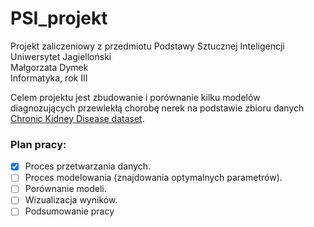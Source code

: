 # PSI_projekt

Projekt zaliczeniowy z przedmiotu Podstawy Sztucznej Inteligencji  
Uniwersytet Jagielloński  
Małgorzata Dymek  
Informatyka, rok III  

Celem projektu jest zbudowanie i porównanie kilku modelów diagnozujących przewlekłą chorobę nerek na podstawie zbioru danych [Chronic Kidney Disease dataset](https://www.kaggle.com/mansoordaku/ckdisease).


### Plan pracy:
- [x] Proces przetwarzania danych.
- [ ] Proces modelowania (znajdowania optymalnych parametrów).
- [ ] Porównanie modeli.
- [ ] Wizualizacja wyników.
- [ ] Podsumowanie pracy
